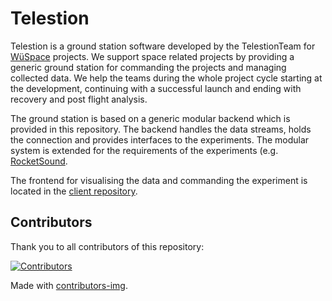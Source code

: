 # Telestion

Telestion is a ground station software developed by the TelestionTeam for [WüSpace](https://www.wuespace.de/) projects.
We support space related projects by providing a generic ground station for commanding the projects and managing collected 
data. We help the teams during the whole project cycle starting at the development, continuing with a successful launch 
and ending with recovery and post flight analysis.

The ground station is based on a generic modular backend which is provided in this repository. 
The backend handles the data streams, holds the connection and provides interfaces to the experiments. 
The modular system is extended for the requirements of the experiments (e.g. 
[RocketSound](https://github.com/TelestionTeam/telestion-rocketsound).

The frontend for visualising the data and commanding the experiment is located in the 
[client repository](https://github.com/TelestionTeam/telestion-client).

## Contributors

Thank you to all contributors of this repository:

[![Contributors](https://contrib.rocks/image?repo=TelestionTeam/telestion)](https://github.com/TelestionTeam/telestion/graphs/contributors)

Made with [contributors-img](https://contrib.rocks).
